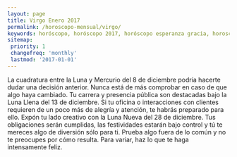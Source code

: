 ```yaml
---
layout: page
title: Virgo Enero 2017 
permalink: /horoscopo-mensual/virgo/
keywords: horóscopo, horóscopo 2017, horóscopo esperanza gracia, horoscop, horóscopos gratis, horoscopo virgo, horoscopo virgo 2017, Tarot, Astrologia, Zodíaco, virgo, horoscopo gratis, horoscopo del mes 
sitemap:
 priority: 1
 changefreq: 'monthly'
 lastmod: '2017-01-01'
---
```


 La cuadratura entre la Luna y Mercurio del 8 de diciembre podría hacerte dudar una decisión anterior. Nunca está de más comprobar en caso de que algo haya cambiado. Tu carrera y presencia pública son destacadas bajo la Luna Llena del 13 de diciembre. Si tu oficina o interacciones con clientes requieren de un poco más de alegría y atención, te habrás preparado para ello. Expón tu lado creativo con la Luna Nueva del 28 de diciembre. Tus obligaciones serán cumplidas, las festividades estarán bajo control y tú te mereces algo de diversión sólo para ti. Prueba algo fuera de lo común y no te preocupes por cómo resulta. Para variar, haz lo que te haga intensamente feliz.
